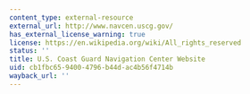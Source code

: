 ```yaml
---
content_type: external-resource
external_url: http://www.navcen.uscg.gov/
has_external_license_warning: true
license: https://en.wikipedia.org/wiki/All_rights_reserved
status: ''
title: U.S. Coast Guard Navigation Center Website
uid: cb1fbc65-9400-4796-b44d-ac4b56f4714b
wayback_url: ''
---
```

